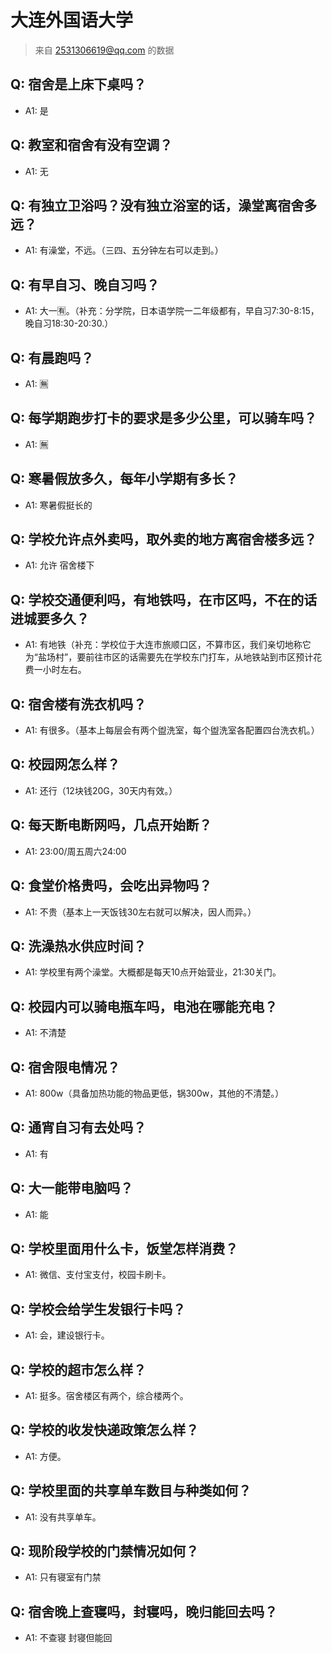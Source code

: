 # 大连外国语大学

> 来自 2531306619@qq.com 的数据

## Q: 宿舍是上床下桌吗？

- A1: 是

## Q: 教室和宿舍有没有空调？

- A1: 无

## Q: 有独立卫浴吗？没有独立浴室的话，澡堂离宿舍多远？

- A1: 有澡堂，不远。（三四、五分钟左右可以走到。）

## Q: 有早自习、晚自习吗？

- A1: 大一🈶️。（补充：分学院，日本语学院一二年级都有，早自习7:30-8:15，晚自习18:30-20:30.）

## Q: 有晨跑吗？

- A1: 🈚️

## Q: 每学期跑步打卡的要求是多少公里，可以骑车吗？

- A1: 🈚️

## Q: 寒暑假放多久，每年小学期有多长？

- A1: 寒暑假挺长的

## Q: 学校允许点外卖吗，取外卖的地方离宿舍楼多远？

- A1: 允许 宿舍楼下

## Q: 学校交通便利吗，有地铁吗，在市区吗，不在的话进城要多久？

- A1: 有地铁（补充：学校位于大连市旅顺口区，不算市区，我们亲切地称它为“盐场村”，要前往市区的话需要先在学校东门打车，从地铁站到市区预计花费一小时左右。

## Q: 宿舍楼有洗衣机吗？

- A1: 有很多。（基本上每层会有两个盥洗室，每个盥洗室各配置四台洗衣机。）

## Q: 校园网怎么样？

- A1: 还行（12块钱20G，30天内有效。）

## Q: 每天断电断网吗，几点开始断？

- A1: 23:00/周五周六24:00

## Q: 食堂价格贵吗，会吃出异物吗？

- A1: 不贵（基本上一天饭钱30左右就可以解决，因人而异。）

## Q: 洗澡热水供应时间？

- A1: 学校里有两个澡堂。大概都是每天10点开始营业，21:30关门。

## Q: 校园内可以骑电瓶车吗，电池在哪能充电？

- A1: 不清楚

## Q: 宿舍限电情况？

- A1: 800w（具备加热功能的物品更低，锅300w，其他的不清楚。）

## Q: 通宵自习有去处吗？

- A1: 有

## Q: 大一能带电脑吗？

- A1: 能

## Q: 学校里面用什么卡，饭堂怎样消费？

- A1: 微信、支付宝支付，校园卡刷卡。

## Q: 学校会给学生发银行卡吗？

- A1: 会，建设银行卡。

## Q: 学校的超市怎么样？

- A1: 挺多。宿舍楼区有两个，综合楼两个。

## Q: 学校的收发快递政策怎么样？

- A1: 方便。

## Q: 学校里面的共享单车数目与种类如何？

- A1: 没有共享单车。

## Q: 现阶段学校的门禁情况如何？

- A1: 只有寝室有门禁

## Q: 宿舍晚上查寝吗，封寝吗，晚归能回去吗？

- A1: 不查寝 封寝但能回
